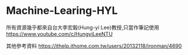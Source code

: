# Machine-Learing-HYL

所有資源幾乎都來自台大李宏毅(Hung-yi Lee)教授,只當作筆記使用
https://www.youtube.com/c/HungyiLeeNTU

其他參考資料
https://ithelp.ithome.com.tw/users/20132118/ironman/4690
